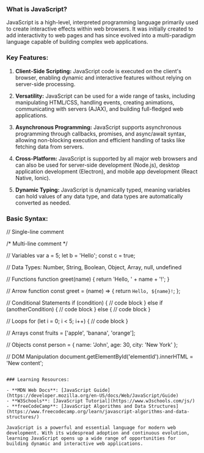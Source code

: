 ### What is JavaScript?

JavaScript is a high-level, interpreted programming language primarily used to create interactive effects within web browsers. It was initially created to add interactivity to web pages and has since evolved into a multi-paradigm language capable of building complex web applications.

### Key Features:

1. **Client-Side Scripting:** JavaScript code is executed on the client's browser, enabling dynamic and interactive features without relying on server-side processing.

2. **Versatility:** JavaScript can be used for a wide range of tasks, including manipulating HTML/CSS, handling events, creating animations, communicating with servers (AJAX), and building full-fledged web applications.

3. **Asynchronous Programming:** JavaScript supports asynchronous programming through callbacks, promises, and async/await syntax, allowing non-blocking execution and efficient handling of tasks like fetching data from servers.

4. **Cross-Platform:** JavaScript is supported by all major web browsers and can also be used for server-side development (Node.js), desktop application development (Electron), and mobile app development (React Native, Ionic).

5. **Dynamic Typing:** JavaScript is dynamically typed, meaning variables can hold values of any data type, and data types are automatically converted as needed.

### Basic Syntax:

// Single-line comment

/* Multi-line
   comment */

// Variables
var a = 5;
let b = 'Hello';
const c = true;

// Data Types: Number, String, Boolean, Object, Array, null, undefined

// Functions
function greet(name) {
  return 'Hello, ' + name + '!';
}

// Arrow function
const greet = (name) => {
  return `Hello, ${name}!`;
};

// Conditional Statements
if (condition) {
  // code block
} else if (anotherCondition) {
  // code block
} else {
  // code block
}

// Loops
for (let i = 0; i < 5; i++) {
  // code block
}

// Arrays
const fruits = ['apple', 'banana', 'orange'];

// Objects
const person = {
  name: 'John',
  age: 30,
  city: 'New York'
};

// DOM Manipulation
document.getElementById('elementId').innerHTML = 'New content';
```

### Learning Resources:

- **MDN Web Docs**: [JavaScript Guide](https://developer.mozilla.org/en-US/docs/Web/JavaScript/Guide)
- **W3Schools**: [JavaScript Tutorial](https://www.w3schools.com/js/)
- **freeCodeCamp**: [JavaScript Algorithms and Data Structures](https://www.freecodecamp.org/learn/javascript-algorithms-and-data-structures/)

JavaScript is a powerful and essential language for modern web development. With its widespread adoption and continuous evolution, learning JavaScript opens up a wide range of opportunities for building dynamic and interactive web applications.
